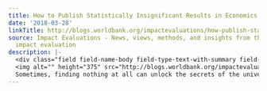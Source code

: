 ```yaml
---
title: How to Publish Statistically Insignificant Results in Economics
date: '2018-03-28'
linkTitle: http://blogs.worldbank.org/impactevaluations/how-publish-statistically-insignificant-results-economics
source: Impact Evaluations - News, views, methods, and insights from the world of
  impact evaluation
description: |-
  <div class="field field-name-body field-type-text-with-summary field-label-hidden"><div class="field-items"><div class="field-item even"><p>
  <img alt="" height="375" src="http://blogs.worldbank.org/impactevaluations/files/impactevaluations/insignificant.jpg" title="" width="500" /><br />
  Sometimes, finding nothing at all can unlock the secrets of the universe. Consider this story from astronomy, recounted by <a href="https://blogs.scientificamerican.com/observations/when-null-results-produce-imp
---
```

